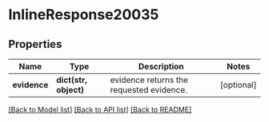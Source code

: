 # InlineResponse20035

## Properties
Name | Type | Description | Notes
------------ | ------------- | ------------- | -------------
**evidence** | **dict(str, object)** | evidence returns the requested evidence. | [optional] 

[[Back to Model list]](../README.md#documentation-for-models) [[Back to API list]](../README.md#documentation-for-api-endpoints) [[Back to README]](../README.md)

